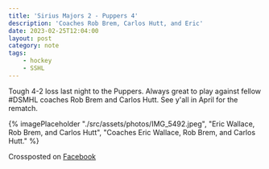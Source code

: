 ```yaml
---
title: 'Sirius Majors 2 - Puppers 4'
description: 'Coaches Rob Brem, Carlos Hutt, and Eric'
date: 2023-02-25T12:04:00
layout: post
category: note
tags: 
    - hockey
    - SSHL
---
```

Tough 4-2 loss last night to the Puppers. Always great to play against fellow #DSMHL coaches Rob Brem and Carlos Hutt. See y'all in April for the rematch.

{% imagePlaceholder "./src/assets/photos/IMG_5492.jpeg", "Eric Wallace, Rob Brem, and Carlos Hutt", "Coaches Eric Wallace, Rob Brem, and Carlos Hutt." %}

Crossposted on [Facebook](https://www.facebook.com/ecrosstexas/posts/pfbid02pdp7P5vajcVTZ7XF1ziZuAeybfKDYC2hrSoyG9hFJeHcza7cBAnK2Lonk4UDT163l)

